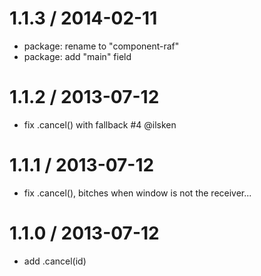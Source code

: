 
1.1.3 / 2014-02-11
==================

  * package: rename to "component-raf"
  * package: add "main" field

1.1.2 / 2013-07-12
==================

  * fix .cancel() with fallback #4 @ilsken

1.1.1 / 2013-07-12
==================

  * fix .cancel(), bitches when window is not the receiver...

1.1.0 / 2013-07-12
==================

  * add .cancel(id)

